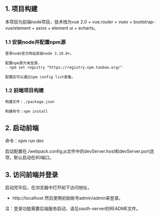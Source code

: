 
## 1. 项目构建
   本项目为前端node项目，技术栈为vue 2.0 + vue.router + vuex + bootstrap-vue/element + axios + element ui + echarts。

### 1.1 安装node并配置npm源
    登录node官方网站安装node 3.10.8+。

    配置npm源为淘宝源，
    - npm set registry "https://registry.npm.taobao.org/"

    配置后可以通过npm config list查看。

### 1.2 前端项目构建
    构建文件：./package.json

    构建命令：npm install

## 2. 启动前端
   命令：npm run dev

   启动配置在./webpack.config.js文件中的devServer.host和devServer.port选项，默认启动在80端口。

## 3. 访问前端并登录
   启动完毕后，在浏览器中打开如下访问地址，
   - http://localhost
   然后使用初始账号admin/admin来登录。

   注：登录功能需要后端服务启动，请见oauth-server的README文件。
